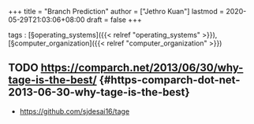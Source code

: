 +++
title = "Branch Prediction"
author = ["Jethro Kuan"]
lastmod = 2020-05-29T21:03:06+08:00
draft = false
+++

tags
: [§operating\_systems]({{< relref "operating_systems" >}}), [§computer\_organization]({{< relref "computer_organization" >}})

## <span class="org-todo todo TODO">TODO</span> <https://comparch.net/2013/06/30/why-tage-is-the-best/> {#https-comparch-dot-net-2013-06-30-why-tage-is-the-best}

- <https://github.com/sjdesai16/tage>
